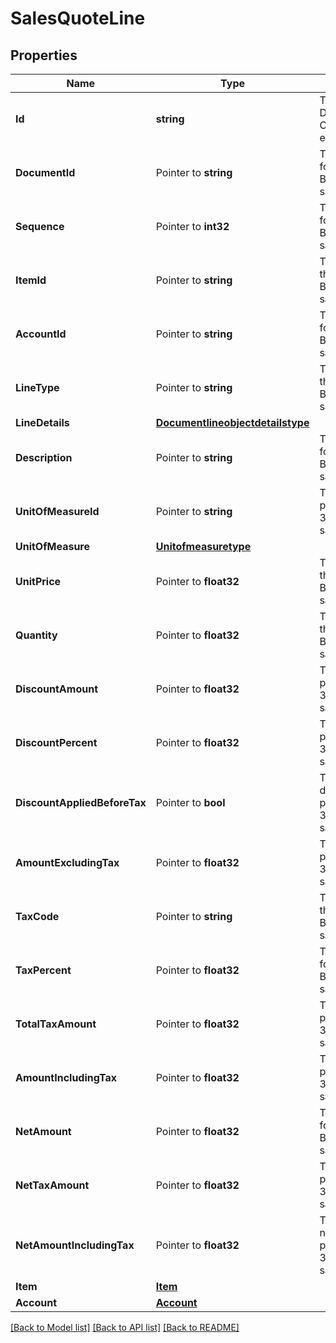 # SalesQuoteLine

## Properties

Name | Type | Description | Notes
------------ | ------------- | ------------- | -------------
**Id** | **string** | The id property for the Dynamics 365 Business Central salesQuoteLine entity | [optional] 
**DocumentId** | Pointer to **string** | The documentId property for the Dynamics 365 Business Central salesQuoteLine entity | [optional] 
**Sequence** | Pointer to **int32** | The sequence property for the Dynamics 365 Business Central salesQuoteLine entity | [optional] 
**ItemId** | Pointer to **string** | The itemId property for the Dynamics 365 Business Central salesQuoteLine entity | [optional] 
**AccountId** | Pointer to **string** | The accountId property for the Dynamics 365 Business Central salesQuoteLine entity | [optional] 
**LineType** | Pointer to **string** | The lineType property for the Dynamics 365 Business Central salesQuoteLine entity | [optional] 
**LineDetails** | [**Documentlineobjectdetailstype**](documentlineobjectdetailstype.md) |  | [optional] 
**Description** | Pointer to **string** | The description property for the Dynamics 365 Business Central salesQuoteLine entity | [optional] 
**UnitOfMeasureId** | Pointer to **string** | The unitOfMeasureId property for the Dynamics 365 Business Central salesQuoteLine entity | [optional] 
**UnitOfMeasure** | [**Unitofmeasuretype**](unitofmeasuretype.md) |  | [optional] 
**UnitPrice** | Pointer to **float32** | The unitPrice property for the Dynamics 365 Business Central salesQuoteLine entity | [optional] 
**Quantity** | Pointer to **float32** | The quantity property for the Dynamics 365 Business Central salesQuoteLine entity | [optional] 
**DiscountAmount** | Pointer to **float32** | The discountAmount property for the Dynamics 365 Business Central salesQuoteLine entity | [optional] 
**DiscountPercent** | Pointer to **float32** | The discountPercent property for the Dynamics 365 Business Central salesQuoteLine entity | [optional] 
**DiscountAppliedBeforeTax** | Pointer to **bool** | The discountAppliedBeforeTax property for the Dynamics 365 Business Central salesQuoteLine entity | [optional] 
**AmountExcludingTax** | Pointer to **float32** | The amountExcludingTax property for the Dynamics 365 Business Central salesQuoteLine entity | [optional] 
**TaxCode** | Pointer to **string** | The taxCode property for the Dynamics 365 Business Central salesQuoteLine entity | [optional] 
**TaxPercent** | Pointer to **float32** | The taxPercent property for the Dynamics 365 Business Central salesQuoteLine entity | [optional] 
**TotalTaxAmount** | Pointer to **float32** | The totalTaxAmount property for the Dynamics 365 Business Central salesQuoteLine entity | [optional] 
**AmountIncludingTax** | Pointer to **float32** | The amountIncludingTax property for the Dynamics 365 Business Central salesQuoteLine entity | [optional] 
**NetAmount** | Pointer to **float32** | The netAmount property for the Dynamics 365 Business Central salesQuoteLine entity | [optional] 
**NetTaxAmount** | Pointer to **float32** | The netTaxAmount property for the Dynamics 365 Business Central salesQuoteLine entity | [optional] 
**NetAmountIncludingTax** | Pointer to **float32** | The netAmountIncludingTax property for the Dynamics 365 Business Central salesQuoteLine entity | [optional] 
**Item** | [**Item**](item.md) |  | [optional] 
**Account** | [**Account**](account.md) |  | [optional] 

[[Back to Model list]](../README.md#documentation-for-models) [[Back to API list]](../README.md#documentation-for-api-endpoints) [[Back to README]](../README.md)


